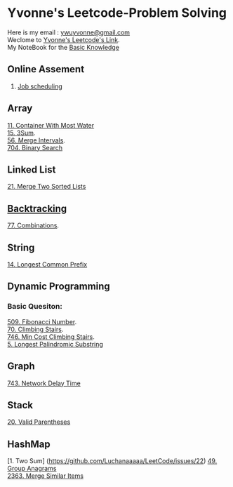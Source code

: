 # Yvonne's Leetcode-Problem Solving
Here is my email : <ywuyvonne@gmail.com>\
Weclome to [Yvonne's Leetcode's Link](leetcode-cn.com/u/yvonnewu/).     
My NoteBook for the [Basic Knowledge](https://github.com/Luchanaaaaa/LeetCode/blob/main/baseKnowledge.md)

## Online Assement 
1. [Job scheduling](https://github.com/Luchanaaaaa/LeetCode/issues/2)

## Array    
[11. Container With Most Water](https://github.com/Luchanaaaaa/LeetCode/issues/14)     
[15. 3Sum](https://github.com/Luchanaaaaa/LeetCode/issues/11).   
[56. Merge Intervals](https://github.com/Luchanaaaaa/LeetCode/issues/4).    
[704. Binary Search](https://github.com/Luchanaaaaa/LeetCode/issues/5)       
 
## Linked List    
[21. Merge Two Sorted Lists](https://github.com/Luchanaaaaa/LeetCode/issues/20)
 
## [Backtracking](https://github.com/Luchanaaaaa/LeetCode/issues/12)
[77. Combinations](https://github.com/Luchanaaaaa/LeetCode/issues/3).  


## String
[14. Longest Common Prefix](https://github.com/Luchanaaaaa/LeetCode/issues/13)

## Dynamic Programming
### Basic Quesiton:
[509. Fibonacci Number](https://github.com/Luchanaaaaa/LeetCode/issues/17).   
[70. Climbing Stairs](https://github.com/Luchanaaaaa/LeetCode/issues/18).    
[746. Min Cost Climbing Stairs](https://github.com/Luchanaaaaa/LeetCode/issues/19).     
[5. Longest Palindromic Substring](https://github.com/Luchanaaaaa/LeetCode/issues/6)


## Graph
[743. Network Delay Time](https://github.com/Luchanaaaaa/LeetCode/issues/10)

## Stack
[20. Valid Parentheses]([./Stack/stackQuestion.md](https://github.com/Luchanaaaaa/LeetCode/issues/1))

## HashMap
[1. Two Sum] (https://github.com/Luchanaaaaa/LeetCode/issues/22)
[49. Group Anagrams](https://github.com/Luchanaaaaa/LeetCode/issues/15)    
[2363. Merge Similar Items](https://github.com/Luchanaaaaa/LeetCode/issues/16)
